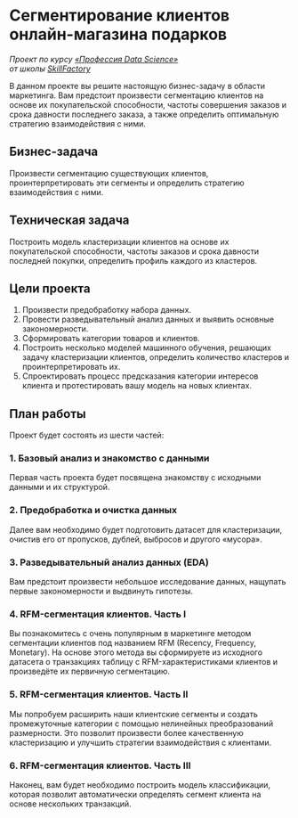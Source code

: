 # Сегментирование клиентов онлайн-магазина подарков

*Проект по курсу [«Профессия Data Science»](https://lms.skillfactory.ru/courses/course-v1:Skillfactory+DST-PRO+15APR2020/about)\
от школы [SkillFactory](https://skillfactory.ru)*

В данном проекте вы решите настоящую бизнес-задачу в области маркетинга. Вам предстоит произвести сегментацию клиентов на основе их покупательской способности, частоты совершения заказов и срока давности последнего заказа, а также определить оптимальную стратегию взаимодействия с ними.

## Бизнес-задача

Произвести сегментацию существующих клиентов, проинтерпретировать эти сегменты и определить стратегию взаимодействия с ними.

## Техническая задача

Построить модель кластеризации клиентов на основе их покупательской способности, частоты заказов и срока давности последней покупки, определить профиль каждого из кластеров.

## Цели проекта

1. Произвести предобработку набора данных.
1. Провести разведывательный анализ данных и выявить основные закономерности.
1. Сформировать категории товаров и клиентов.
1. Построить несколько моделей машинного обучения, решающих задачу кластеризации клиентов, определить количество кластеров и проинтерпретировать их.
1. Спроектировать процесс предсказания категории интересов клиента и протестировать вашу модель на новых клиентах.

## План работы

Проект будет состоять из шести частей:

### 1. Базовый анализ и знакомство с данными

Первая часть проекта будет посвящена знакомству с исходными данными и их структурой.

### 2. Предобработка и очистка данных

Далее вам необходимо будет подготовить датасет для кластеризации, очистив его от пропусков, дублей, выбросов и другого «мусора».

### 3. Разведывательный анализ данных (EDA)

Вам предстоит произвести небольшое исследование данных, нащупать первые закономерности и выдвинуть гипотезы.

### 4. RFM-сегментация клиентов. Часть I

Вы познакомитесь с очень популярным в маркетинге методом сегментации клиентов под названием RFM (Recency, Frequency, Monetary). На основе этого метода вы сформируете из исходного датасета о транзакциях таблицу с RFM-характеристиками клиентов и произведёте их первичную сегментацию.

### 5. RFM-сегментация клиентов. Часть II

Мы попробуем расширить наши клиентские сегменты и создать промежуточные категории с помощью нелинейных преобразований размерности. Это позволит произвести более качественную кластеризацию и улучшить стратегии взаимодействия с клиентами.

### 6. RFM-сегментация клиентов. Часть III

Наконец, вам будет необходимо построить модель классификации, которая позволит автоматически определять сегмент клиента на основе нескольких транзакций.